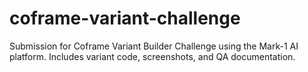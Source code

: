 # coframe-variant-challenge
Submission for Coframe Variant Builder Challenge using the Mark-1 AI platform. Includes variant code, screenshots, and QA documentation.
